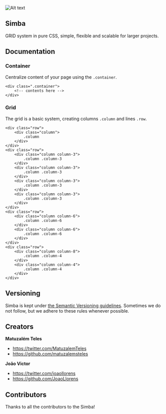 ![Alt text](http://i.imgur.com/CY8GGI6.png)
## Simba

GRID system in pure CSS, simple, flexible and scalable for larger projects.

## Documentation

### Container
Centralize content of your page using the `.container`.
	
	<div class=".container">
		<!-- contents here -->
	</div>

### Grid
The grid is a basic system, creating columns `.column` and lines `.row`.
	
	<div class="row">
		<div class="column">
			.column
		</div>
	</div>
	<div class="row">
		<div class="column column-3">
			.column .column-3
		</div>
		<div class="column column-3">
			.column .column-3
		</div>
		<div class="column column-3">
			.column .column-3
		</div>
		<div class="column column-3">
			.column .column-3
		</div>
	</div>
	<div class="row">
		<div class="column column-6">
			.column .column-6
		</div>
		<div class="column column-6">
			.column .column-6
		</div>
	</div>
	<div class="row">
		<div class="column column-8">
			.column .column-4
		</div>
		<div class="column column-4">
			.column .column-4
		</div>
	</div>

## Versioning

Simba is kept under [the Semantic Versioning guidelines](http://semver.org/). Sometimes we do not follow, but we adhere to these rules whenever possible.

## Creators
**Matuzalém Teles**

* <https://twitter.com/MatuzalemTeles>
* <https://github.com/matuzalemsteles>

**João Victor**

* <https://twitter.com/joaollorens>
* <https://github.com/JoaoLlorens>

## Contributors

Thanks to all the contributors to the Simba!